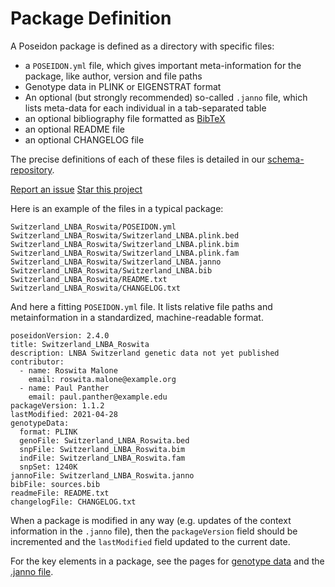 # Package Definition

A Poseidon package is defined as a directory with specific files:

* a `POSEIDON.yml` file, which gives important meta-information for the package, like author, version and file paths
* Genotype data in PLINK or EIGENSTRAT format
* An optional (but strongly recommended) so-called `.janno` file, which lists meta-data for each individual in a tab-separated table
* an optional bibliography file formatted as [BibTeX](http://www.bibtex.org/)
* an optional README file
* an optional CHANGELOG file

The precise definitions of each of these files is detailed in our [schema-repository](https://github.com/poseidon-framework/poseidon2-schema).

<a class="github-button" href="https://github.com/poseidon-framework/poseidon2-schema/issues" data-icon="octicon-issue-opened" data-show-count="true" aria-label="Issue poseidon-framework/poseidon2-schema on GitHub">Report an issue</a>
<a class="github-button" href="https://github.com/poseidon-framework/poseidon2-schema" data-icon="octicon-star" data-show-count="true" aria-label="Star poseidon-framework/poseidon2-schema on GitHub">Star this project</a>

Here is an example of the files in a typical package:

```
Switzerland_LNBA_Roswita/POSEIDON.yml
Switzerland_LNBA_Roswita/Switzerland_LNBA.plink.bed
Switzerland_LNBA_Roswita/Switzerland_LNBA.plink.bim
Switzerland_LNBA_Roswita/Switzerland_LNBA.plink.fam
Switzerland_LNBA_Roswita/Switzerland_LNBA.janno
Switzerland_LNBA_Roswita/Switzerland_LNBA.bib
Switzerland_LNBA_Roswita/README.txt
Switzerland_LNBA_Roswita/CHANGELOG.txt
```

And here a fitting `POSEIDON.yml` file. It lists relative file paths and metainformation in a standardized, machine-readable format.

```
poseidonVersion: 2.4.0
title: Switzerland_LNBA_Roswita
description: LNBA Switzerland genetic data not yet published
contributor:
  - name: Roswita Malone
    email: roswita.malone@example.org
  - name: Paul Panther
    email: paul.panther@example.edu
packageVersion: 1.1.2
lastModified: 2021-04-28
genotypeData:
  format: PLINK	
  genoFile: Switzerland_LNBA_Roswita.bed
  snpFile: Switzerland_LNBA_Roswita.bim
  indFile: Switzerland_LNBA_Roswita.fam
  snpSet: 1240K
jannoFile: Switzerland_LNBA_Roswita.janno
bibFile: sources.bib
readmeFile: README.txt
changelogFile: CHANGELOG.txt
```

When a package is modified in any way (e.g. updates of the context information in the `.janno` file), then the `packageVersion` field should be incremented and the `lastModified` field updated to the current date.

For the key elements in a package, see the pages for [genotype data](genotype_data) and the [.janno file](janno_details).


